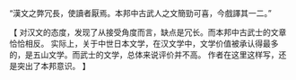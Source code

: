 “漢文之弊冗長，使讀者厭焉。本邦中古武人之文簡勁可喜，今戲譯其一二。”

【
对汉文的态度，发现了从接受角度而言，缺点是冗长。而本邦中古武士的文章恰恰相反。
实际上，关于中世日本文学，在汉文学中，文学价值被承认得最多的，是五山文学。而武士的文学，总体来说评价并不高。
作者在这里这样写，还是突出了本邦意识。
】
